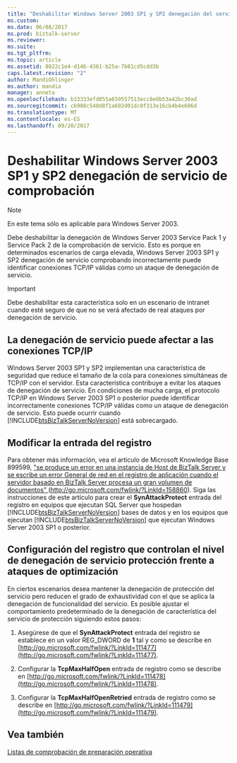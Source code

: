 ```yaml
---
title: "Deshabilitar Windows Server 2003 SP1 y SP2 denegación del servicio en la comprobación de | Documentos de Microsoft"
ms.custom: 
ms.date: 06/08/2017
ms.prod: biztalk-server
ms.reviewer: 
ms.suite: 
ms.tgt_pltfrm: 
ms.topic: article
ms.assetid: 8822c1e4-d146-4361-b25a-7b81cd5cdd3b
caps.latest.revision: "2"
author: MandiOhlinger
ms.author: mandia
manager: anneta
ms.openlocfilehash: b33333efd055a659557513ecc8e0b53a42bc30ad
ms.sourcegitcommit: cb908c540d8f1a692d01dc8f313e16cb4b4e696d
ms.translationtype: MT
ms.contentlocale: es-ES
ms.lasthandoff: 09/20/2017
---
```

# <a name="disabling-windows-server-2003-sp1-and-sp2-denial-of-service-checking"></a>Deshabilitar Windows Server 2003 SP1 y SP2 denegación de servicio de comprobación
> [!NOTE]  
>  En este tema sólo es aplicable para Windows Server 2003.  
  
 Debe deshabilitar la denegación de Windows Server 2003 Service Pack 1 y Service Pack 2 de la comprobación de servicio. Esto es porque en determinados escenarios de carga elevada, Windows Server 2003 SP1 y SP2 denegación de servicio comprobando incorrectamente puede identificar conexiones TCP/IP válidas como un ataque de denegación de servicio.  
  
> [!IMPORTANT]  
>  Debe deshabilitar esta característica solo en un escenario de intranet cuando esté seguro de que no se verá afectado de real ataques por denegación de servicio.  
  
## <a name="how-denial-of-service-can-affect-tcpip-connections"></a>La denegación de servicio puede afectar a las conexiones TCP/IP  
 Windows Server 2003 SP1 y SP2 implementan una característica de seguridad que reduce el tamaño de la cola para conexiones simultáneas de TCP/IP con el servidor. Esta característica contribuye a evitar los ataques de denegación de servicio. En condiciones de mucha carga, el protocolo TCP/IP en Windows Server 2003 SP1 o posterior puede identificar incorrectamente conexiones TCP/IP válidas como un ataque de denegación de servicio. Esto puede ocurrir cuando [!INCLUDE[btsBizTalkServerNoVersion](../includes/btsbiztalkservernoversion-md.md)] está sobrecargado.  
  
## <a name="modifying-the-registry-entry"></a>Modificar la entrada del registro  
 Para obtener más información, vea el artículo de Microsoft Knowledge Base 899599, ["se produce un error en una instancia de Host de BizTalk Server y se escribe un error General de red en el registro de aplicación cuando el servidor basado en BizTalk Server procesa un gran volumen de documentos" ](http://go.microsoft.com/fwlink/?LinkId=158860) (http://go.microsoft.com/fwlink/?LinkId=158860). Siga las instrucciones de este artículo para crear el **SynAttackProtect** entrada del registro en equipos que ejecutan SQL Server que hospedan [!INCLUDE[btsBizTalkServerNoVersion](../includes/btsbiztalkservernoversion-md.md)] bases de datos y en los equipos que ejecutan [!INCLUDE[btsBizTalkServerNoVersion](../includes/btsbiztalkservernoversion-md.md)] que ejecutan Windows Server 2003 SP1 o posterior.  
  
## <a name="tuning-registry-settings-that-govern-the-level-of-denial-of-service-attack-protection"></a>Configuración del registro que controlan el nivel de denegación de servicio protección frente a ataques de optimización  
 En ciertos escenarios desea mantener la denegación de protección del servicio pero reducen el grado de exhaustividad con el que se aplica la denegación de funcionalidad del servicio. Es posible ajustar el comportamiento predeterminado de la denegación de característica del servicio de protección siguiendo estos pasos:  
  
1.  Asegúrese de que el **SynAttackProtect** entrada del registro se establece en un valor REG_DWORD de **1** tal y como se describe en [http://go.microsoft.com/fwlink/?LinkId=111477](http://go.microsoft.com/fwlink/?LinkId=111477).  
  
2.  Configurar la **TcpMaxHalfOpen** entrada de registro como se describe en [http://go.microsoft.com/fwlink/?LinkId=111478](http://go.microsoft.com/fwlink/?LinkId=111478).  
  
3.  Configurar la **TcpMaxHalfOpenRetried** entrada de registro como se describe en [http://go.microsoft.com/fwlink/?LinkId=111479](http://go.microsoft.com/fwlink/?LinkId=111479).  
  
## <a name="see-also"></a>Vea también  
 [Listas de comprobación de preparación operativa](../technical-guides/operational-readiness-checklists.md)